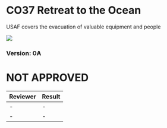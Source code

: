 # CO37 Retreat to the Ocean
 USAF covers the evacuation of valuable equipment and people

<img src='{https://github.com/rempopo/CO37_Retreat_to_the_Ocean.Altis/blob/master/overview.jpg}' />

### Version: 0A

# NOT APPROVED
| Reviewer | Result |
| ------------ | ------------- |
| - | - |
| - | - |
